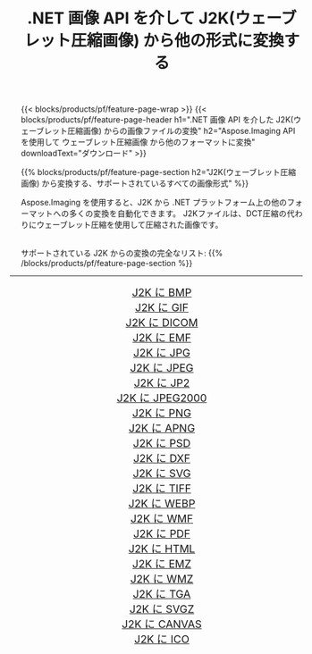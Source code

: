 ﻿---
title: .NET 画像 API を介して J2K(ウェーブレット圧縮画像) から他の形式に変換する 
weight: 3920
url: /ja/net/conversion/from/j2k/ 
lang: ja
langdirlevel: 2
locales: zh-hans,ja,it,ru,de,es,fr,nl,id,lt,pl,pt,vi,tr,ko,zh-hant,ar,hi,th,sv,cs,uk,he
description: Aspose.Imaging を使用すると、J2K(ウェーブレット圧縮画像) から別のフォーマットに簡単に変換できます
---

{{< blocks/products/pf/feature-page-wrap >}}
{{< blocks/products/pf/feature-page-header h1=".NET 画像 API を介した J2K(ウェーブレット圧縮画像) からの画像ファイルの変換" h2="Aspose.Imaging API を使用して ウェーブレット圧縮画像 から他のフォーマットに変換" downloadText="ダウンロード" >}}


{{% blocks/products/pf/feature-page-section  h2="J2K(ウェーブレット圧縮画像) から変換する、サポートされているすべての画像形式" %}}
<p align=justify>Aspose.Imaging を使用すると、J2K から .NET プラットフォーム上の他のフォーマットへの多くの変換を自動化できます。 J2Kファイルは、DCT圧縮の代わりにウェーブレット圧縮を使用して圧縮された画像です。</p>
<br/>
サポートされている J2K からの変換の完全なリスト:
{{% /blocks/products/pf/feature-page-section %}}
<div class="container-fluid productfamilypage bg-gray">
    <div class="convertypes bg-gray agp-content section">
        <div class="container">
		<hr style="margin-left:-20px;"/>
		<div class="row other-converters" style="gap: 10px;font-size: 19px;text-align:center;">
		    <div class='col-md-2 other-converter remove-lp remove-rp'><a href="/imaging/ja/net/conversion/j2k-to-bmp/" style="padding:15px;">J2K に BMP</a></div><div class='col-md-2 other-converter remove-lp remove-rp'><a href="/imaging/ja/net/conversion/j2k-to-gif/" style="padding:15px;">J2K に GIF</a></div><div class='col-md-2 other-converter remove-lp remove-rp'><a href="/imaging/ja/net/conversion/j2k-to-dicom/" style="padding:15px;">J2K に DICOM</a></div><div class='col-md-2 other-converter remove-lp remove-rp'><a href="/imaging/ja/net/conversion/j2k-to-emf/" style="padding:15px;">J2K に EMF</a></div><div class='col-md-2 other-converter remove-lp remove-rp'><a href="/imaging/ja/net/conversion/j2k-to-jpg/" style="padding:15px;">J2K に JPG</a></div><div class='col-md-2 other-converter remove-lp remove-rp'><a href="/imaging/ja/net/conversion/j2k-to-jpeg/" style="padding:15px;">J2K に JPEG</a></div><div class='col-md-2 other-converter remove-lp remove-rp'><a href="/imaging/ja/net/conversion/j2k-to-jp2/" style="padding:15px;">J2K に JP2</a></div><div class='col-md-2 other-converter remove-lp remove-rp'><a href="/imaging/ja/net/conversion/j2k-to-jpeg2000/" style="padding:15px;">J2K に JPEG2000</a></div><div class='col-md-2 other-converter remove-lp remove-rp'><a href="/imaging/ja/net/conversion/j2k-to-png/" style="padding:15px;">J2K に PNG</a></div><div class='col-md-2 other-converter remove-lp remove-rp'><a href="/imaging/ja/net/conversion/j2k-to-apng/" style="padding:15px;">J2K に APNG</a></div><div class='col-md-2 other-converter remove-lp remove-rp'><a href="/imaging/ja/net/conversion/j2k-to-psd/" style="padding:15px;">J2K に PSD</a></div><div class='col-md-2 other-converter remove-lp remove-rp'><a href="/imaging/ja/net/conversion/j2k-to-dxf/" style="padding:15px;">J2K に DXF</a></div><div class='col-md-2 other-converter remove-lp remove-rp'><a href="/imaging/ja/net/conversion/j2k-to-svg/" style="padding:15px;">J2K に SVG</a></div><div class='col-md-2 other-converter remove-lp remove-rp'><a href="/imaging/ja/net/conversion/j2k-to-tiff/" style="padding:15px;">J2K に TIFF</a></div><div class='col-md-2 other-converter remove-lp remove-rp'><a href="/imaging/ja/net/conversion/j2k-to-webp/" style="padding:15px;">J2K に WEBP</a></div><div class='col-md-2 other-converter remove-lp remove-rp'><a href="/imaging/ja/net/conversion/j2k-to-wmf/" style="padding:15px;">J2K に WMF</a></div><div class='col-md-2 other-converter remove-lp remove-rp'><a href="/imaging/ja/net/conversion/j2k-to-pdf/" style="padding:15px;">J2K に PDF</a></div><div class='col-md-2 other-converter remove-lp remove-rp'><a href="/imaging/ja/net/conversion/j2k-to-html/" style="padding:15px;">J2K に HTML</a></div><div class='col-md-2 other-converter remove-lp remove-rp'><a href="/imaging/ja/net/conversion/j2k-to-emz/" style="padding:15px;">J2K に EMZ</a></div><div class='col-md-2 other-converter remove-lp remove-rp'><a href="/imaging/ja/net/conversion/j2k-to-wmz/" style="padding:15px;">J2K に WMZ</a></div><div class='col-md-2 other-converter remove-lp remove-rp'><a href="/imaging/ja/net/conversion/j2k-to-tga/" style="padding:15px;">J2K に TGA</a></div><div class='col-md-2 other-converter remove-lp remove-rp'><a href="/imaging/ja/net/conversion/j2k-to-svgz/" style="padding:15px;">J2K に SVGZ</a></div><div class='col-md-2 other-converter remove-lp remove-rp'><a href="/imaging/ja/net/conversion/j2k-to-canvas/" style="padding:15px;">J2K に CANVAS</a></div><div class='col-md-2 other-converter remove-lp remove-rp'><a href="/imaging/ja/net/conversion/j2k-to-ico/" style="padding:15px;">J2K に ICO</a></div>
                </div>
        </div>
    </div>
</div>
<br/>

